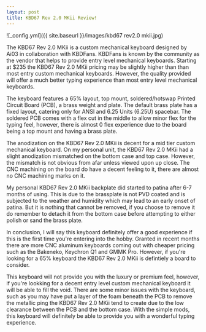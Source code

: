 ```yaml
---
layout: post
title: KBD67 Rev 2.0 MKii Review!
---
```


![_config.yml]({{ site.baseurl }}/images/kbd67 rev2.0 mkii.jpg)

The KBD67 Rev 2.0 MKii is a custom mechanical keyboard designed by Ai03 in collaboration with KBDFans. KBDFans is known by the community as the vendor that helps to provide entry level mechanical keyboards. Starting at $235 the KBD67 Rev 2.0 MKii pricing may be slightly higher than than most entry custom mechanical keyboards. However, the quality provided will offer a much better typing experience than most entry level mechanical keyboards.

The keyboard features a 65% layout, top mount, soldered/hotswap Printed Circuit Board (PCB), a brass weight and plate. The default brass plate has a fixed layout, catering only for ANSI and 6.25 Units (6.25U) spacebar. The soldered PCB comes with a flex cut in the middle to allow minor flex for the typing feel, however, there is almost 0 flex experience due to the board being a top mount and having a brass plate.

The anodization on the KBD67 Rev 2.0 MKii is decent for a mid tier custom mechanical keyboard. On my personal unit, the KBD67 Rev 2.0 MKii had a slight anodization mismatched on the bottom case and top case. However, the mismatch is not obvious from afar unless viewed upon up close. The CNC machining on the board do have a decent feeling to it, there are almost no CNC machining marks on it.

My personal KBD67 Rev 2.0 MKii backplate did started to patina after 6-7 months of using. This is due to the brassplate is not PVD coated and is subjected to the weather and humidity which may lead to an early onset of patina. But it is nothing that cannot be removed, if you choose to remove it do remember to detach it from the bottom case before attempting to either polish or sand the brass plate. 

In conclusion, I will say this keyboard definitely offer a good experience if this is the first time you're entering into the hobby. Granted in recent months there are more CNC aluminum keyboards coming out with cheaper pricing such as the Bakeneko, Keychron Q1 and GMMK Pro. However, if you're looking for a 65% keyboard the KBD67 Rev 2.0 MKii is defintiely a board to consider.

This keyboard will not provide you with the luxury or premium feel, however, if you're lookking for a decent entry level custom mechanical keyboard it will be able to fill the void. There are some minor issues with the keyboard, such as you may have put a layer of the foam beneath the PCB to remove the metallic ping the KBD67 Rev 2.0 MKii tend to create due to the low clearance between the PCB and the bottom case. With the simple mods, this keyboard will definitely be able to provide you with a wonderful typing experience.
